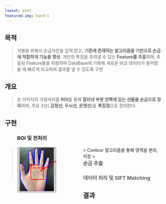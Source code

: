 ```yaml
---
layout: post
featured-img: hand-1
---
```


## 목적 

> 식별을 위해서 손금사진을 입력 받고, **기존에 존재하는 알고리즘을 기반으로 손금에 적합하게 기능을 향상**. 개인의 특징을 추려낼 수 있는 **Feature를 추출**하며, 추출된 Feature들을 저장하여 DataBase에 기록해 새로운 비교 데이터가 들어왔을 때 빠르게 비교하여 결과를 낼 수 있도록 구현

## 개요
>손 이미지의 가장자리를 **ROI**를 통해 **잘라낸 부분 안쪽에 있는 선들을 손금으로 정의**하며, 주요 3선( **감정선, 두뇌선, 운명선**)을 **특징점**으로 정의한다.

<div>
<h2>구현</h2>
<h3 style="margin-left: 40px;">ROI 및 전처리</h3>
    <div style="width: 50%; height: 50%;  float:left">
    <img src="/assets/img/posts/hand-sub1.jpg"  width="50%" height="50%" style="margin-left: 40px;" />
    </div>
    <div style="width: 50%; height: 50%;  float:left">
     > Contour 알고리즘을 통해 영역을 분리, 저장
     > 
      </div>
</div>

> ### 손금 추출
> ### 데이터 처리 및 SIFT Matching

## 결과
